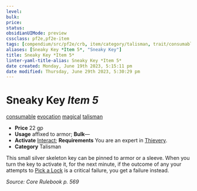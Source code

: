 ```yaml
---
level:
bulk:
price:
status:
obsidianUIMode: preview
cssclass: pf2e,pf2e-item
tags: [compendium/src/pf2e/crb, item/category/talisman, trait/consumable, trait/evocation, trait/magical, trait/talisman]
aliases: [Sneaky Key *Item 5*, "Sneaky Key"]
title: Sneaky Key *Item 5*
linter-yaml-title-alias: Sneaky Key *Item 5*
date created: Monday, June 19th 2023, 5:15:11 pm
date modified: Thursday, June 29th 2023, 5:30:29 pm
---
```


# Sneaky Key *Item 5*

[consumable](rules/traits/consumable.md) [evocation](rules/traits/evocation.md) [magical](rules/traits/magical.md) [talisman](rules/traits/talisman.md)  

- **Price** 22 gp
- **Usage** affixed to armor; **Bulk**—
- **Activate** [Interact](rules/actions/interact.md); **Requirements** You are an expert in [Thievery](compendium/skills.md#Thievery).
- **Category** Talisman

This small silver skeleton key can be pinned to armor or a sleeve. When you turn the key to activate it, for the next minute, if the outcome of any your attempts to [Pick a Lock](rules/actions/pick-a-lock.md) is a critical failure, you get a failure instead.

*Source: Core Rulebook p. 569*
